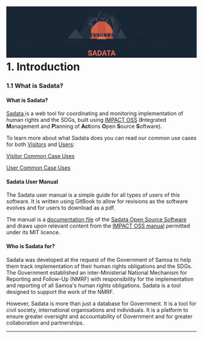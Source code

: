 # ![](/assets/Logo.png)1. Introduction

### 1.1 What is Sadata?

#### What is Sadata?

[Sadata ](https://sadata-staging.firebaseapp.com/)is a web tool for coordinating and monitoring implementation of human rights and the SDGs, built using [IMPACT OSS](http://impactoss.org/) \(**I**ntegrated **M**anagement and **P**lanning of **Act**ions **O**pen **S**ource **S**oftware\).

To learn more about what Sadata does you can read our common use cases for both [Visitors](/visitors/what-can-i-do-as-a-visitor.md) and [Users](/users/being-a-sadata-user.md):

[Visitor Common Case Uses](/visitors/common-use-cases.md)

[User Common Case Uses](/users/common-use-cases.md)

#### Sadata User Manual

The Sadata user manual is a simple guide for all types of users of this software. It is written using GitBook to allow for revisions as the software evolves and for users to download as a pdf.

The manual is a [documentation file](https://github.com/nmrf/sadata-user-manual/blob/master/LICENSE.md) of the [Sadata Open Source Software](https://github.com/nmrf/sadata/blob/master/LICENSE.md) and draws upon relevant content from the [IMPACT OSS manual](https://www.gitbook.com/book/impactoss/impactoss-user-manual/) permitted under its MIT licence.

#### Who is Sadata for?

Sadata was developed at the request of the Government of Samoa to help them track implementation of their human rights obligations and the SDGs. The Government established an inter-Ministerial National Mechanism for Reporting and Follow-Up \(NMRF\) with responsibility for the implementation and reporting of all Samoa's human rights obligations. Sadata is a tool designed to support the work of the NMRF.

However, Sadata is more than just a database for Government. It is a tool for civil society, international organisations and individuals. It is a platform to ensure greater oversight and accountability of Government and for greater collaboration and partnerships.

---



